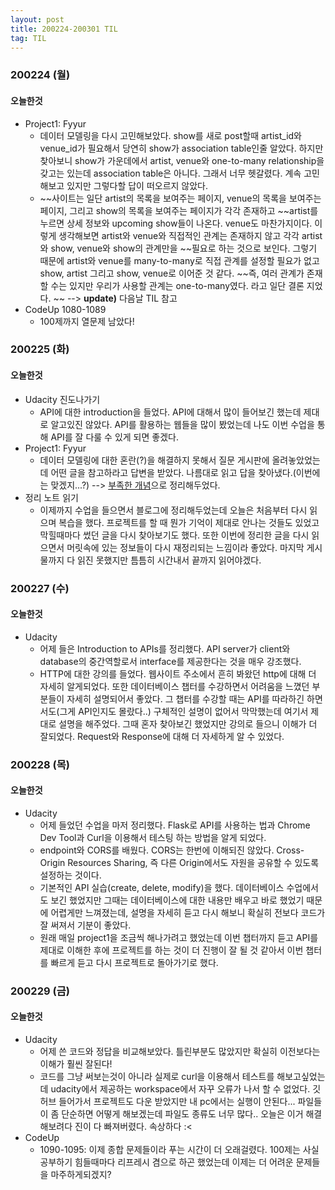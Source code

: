 ```yaml
---
layout: post
title: 200224-200301 TIL
tag: TIL
---
```


### 200224 (월)
#### 오늘한것 
- Project1: Fyyur
  - 데이터 모델링을 다시 고민해보았다. show를 새로 post할때 artist_id와 venue_id가 필요해서 당연히 show가 association table인줄 알았다. 하지만 찾아보니 
  show가 가운데에서 artist, venue와 one-to-many relationship을 갖고는 있는데 association table은 아니다. 그래서 너무 헷갈렸다. 계속 고민해보고 있지만 그렇다할
  답이 떠오르지 않았다.
  - ~~사이트는 일단 artist의 목록을 보여주는 페이지, venue의 목록을 보여주는 페이지, 그리고 show의 목록을 보여주는 페이지가 각각 존재하고
  ~~artist를 누르면 상세 정보와 upcoming show들이 나온다. venue도 마찬가지이다. 이렇게 생각해보면 artist와 venue와 직접적인 관계는 존재하지 않고 각각 artist와 show, venue와 show의 관계만을 
  ~~필요로 하는 것으로 보인다. 그렇기 때문에 artist와 venue를 many-to-many로 직접 관계를 설정할 필요가 없고 show, artist 그리고 show, venue로 이어준 것 같다.
  ~~즉, 여러 관계가 존재할 수는 있지만 우리가 사용할 관계는 one-to-many였다. 라고 일단 결론 지었다. ~~
  --> **update)** 다음날 TIL 참고
- CodeUp 1080-1089
  - 100제까지 열문제 남았다!


### 200225 (화)
#### 오늘한것
- Udacity 진도나가기
  - API에 대한 introduction을 들었다. API에 대해서 많이 들어보긴 했는데 제대로 알고있진 않았다. API를 활용하는 웹들을 많이 봤었는데 나도 이번 수업을 통해 API를 잘 다룰 수 있게 되면 좋겠다.
- Project1: Fyyur
  - 데이터 모델링에 대한 혼란(?)을 해결하지 못해서 질문 게시판에 올려놓았었는데 어떤 글을 참고하라고 답변을 받았다. 나름대로 읽고 답을 찾아냈다.(이번에는 맞겠지...?) --> [부족한 개념](https://hyunlangban.github.io/hyunlangban.github.io/2020/02/22/proejct1-error.html)으로 정리해두었다.
- 정리 노트 읽기
  - 이제까지 수업을 들으면서 블로그에 정리해두었는데 오늘은 처음부터 다시 읽으며 복습을 했다. 프로젝트를 할 때 뭔가 기억이 제대로 안나는 것들도 있었고 막힐때마다 썼던 글을 다시 찾아보기도 했다. 또한 이번에 정리한 글을 다시 읽으면서 머릿속에 있는 정보들이 다시 재정리되는 느낌이라 좋았다. 마지막 게시물까지 다 읽진 못했지만 틈틈히 시간내서 끝까지 읽어야겠다.

### 200227 (수)
#### 오늘한것
- Udacity 
  - 어제 들은 Introduction to APIs를 정리했다. API server가 client와 database의 중간역할로서 interface를 제공한다는 것을 매우 강조했다.
  - HTTP에 대한 강의를 들었다. 웹사이트 주소에서 흔히 봐왔던 http에 대해 더 자세히 알게되었다. 또한 데이터베이스 챕터를 수강하면서 어려움을 느꼈던 부분들이 자세히 설명되어서 좋았다. 그 챕터를 수강할 때는 API를 따라하긴 하면서도(그게 API인지도 몰랐다..) 구체적인 설명이 없어서 막막했는데 여기서 제대로 설명을 해주었다. 그때 혼자 찾아보긴 했었지만 강의로 들으니 이해가 더 잘되었다. Request와 Response에 대해 더 자세하게 알 수 있었다.
  
### 200228 (목)
#### 오늘한것
- Udacity
  - 어제 들었던 수업을 마저 정리했다. Flask로 API를 사용하는 법과 Chrome Dev Tool과 Curl을 이용해서 테스팅 하는 방법을 알게 되었다.
  - endpoint와 CORS를 배웠다. CORS는 한번에 이해되진 않았다. Cross-Origin Resources Sharing, 즉 다른 Origin에서도 자원을 공유할 수 있도록 설정하는 것이다.
  - 기본적인 API 실습(create, delete, modify)을 했다. 데이터베이스 수업에서도 보긴 했었지만 그때는 데이터베이스에 대한 내용만 배우고 바로 했었기 때문에 어렵게만 느껴졌는데, 설명을 자세히 듣고 다시 해보니 확실히 전보다 코드가 잘 써져서 기분이 좋았다.
  - 원래 매일 project1을 조금씩 해나가려고 했었는데 이번 챕터까지 듣고 API를 제대로 이해한 후에 프로젝트를 하는 것이 더 진행이 잘 될 것 같아서 이번 챕터를 빠르게 듣고 다시 프로젝트로 돌아가기로 했다.

### 200229 (금)
#### 오늘한것
- Udacity
  - 어제 쓴 코드와 정답을 비교해보았다. 틀린부분도 많았지만 확실히 이전보다는 이해가 훨씬 잘된다! 
  - 코드를 그냥 써보는것이 아니라 실제로 curl을 이용해서 테스트를 해보고싶었는데 udacity에서 제공하는 workspace에서 자꾸 오류가 나서 할 수 없었다. 깃허브 들어가서 프로젝트도 다운 받았지만 내 pc에서는 실행이 안된다... 파일들이 좀 단순하면 어떻게 해보겠는데 파일도 종류도 너무 많다.. 오늘은 이거 해결해보려다 진이 다 빠져버렸다. 속상하다 :< 
- CodeUp
  - 1090-1095: 이제 종합 문제들이라 푸는 시간이 더 오래걸렸다. 100제는 사실 공부하기 힘들때마다 리프레시 겸으로 하곤 했었는데 이제는 더 어려운 문제들을 마주하게되겠지?
  
